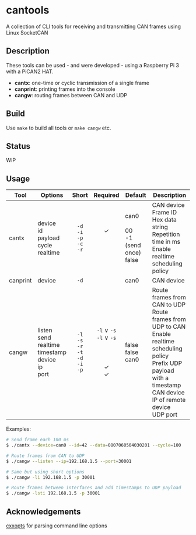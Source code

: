 # cantools
A collection of CLI tools for receiving and transmitting CAN frames using Linux SocketCAN

Description
---
These tools can be used - and were developed - using a Raspberry Pi 3 with a PiCAN2 HAT.
* __cantx__: one-time or cyclic transmission of a single frame
* __canprint__: printing frames into the console
* __cangw__: routing frames between CAN and UDP

Build
---
Use `make` to build all tools or `make cangw` etc.

Status
---
WIP

Usage
---
| Tool | Options | Short | Required | Default | Description |
| ---- | ------- | :---: | :------: | ------- | ----------- |
| cantx | device<br>id<br>payload<br>cycle<br>realtime | `-d`<br>`-i`<br>`-p`<br>`-c`<br>`-r` | <br>✓<br><br><br><br> | can0<br><br>00<br>-1 (send once)<br>false | CAN device<br>Frame ID<br>Hex data string<br>Repetition time in ms<br>Enable realtime scheduling policy |
| canprint | device | `-d` | | can0 | CAN device |
| cangw | listen<br>send<br>realtime<br>timestamp<br>device<br>ip<br>port | `-l`<br>`-s`<br>`-r`<br>`-t`<br>`-d`<br>`-i`<br>`-p` | `-l` ∨ `-s`<br>`-l` ∨ `-s`<br><br><br><br>✓<br>✓ | <br><br>false<br>false<br>can0<br><br><br> | Route frames from CAN to UDP<br>Route frames from UDP to CAN<br>Enable realtime scheduling policy<br>Prefix UDP payload with a timestamp<br>CAN device<br>IP of remote device<br>UDP port |



Examples:
```bash
# Send frame each 100 ms
$ ./cantx --device=can0 --id=42 --data=0807060504030201 --cycle=100

# Route frames from CAN to UDP
$ ./cangw --listen --ip=192.168.1.5 --port=30001

# Same but using short options
$ ./cangw -li 192.168.1.5 -p 30001

# Route frames between interfaces and add timestamps to UDP payload
$ ./cangw -lsti 192.168.1.5 -p 30001
```

Acknowledgements
---
[cxxopts](https://github.com/jarro2783/cxxopts) for parsing command line options
